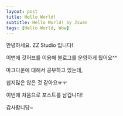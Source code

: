 ```yaml
---
layout: post
title: Hello World!
subtitle: Hello World! by Jiwan
tags: [Hello World, Wow]
---
```


안녕하세요. ZZ Studio 입니다!

이번에 깃허브를 이용해 블로그를 운영하게 됬어요^^

마크다운에 대해서 공부하고 있는데,

쉽지많은 않은 것 같아요ㅠㅜ

이번에 처음으로 포스트를 남깁니다!

감사합니당~